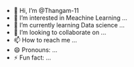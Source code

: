 - 👋 Hi, I’m @Thangam-11
- 👀 I’m interested in Meachine Learning ...
- 🌱 I’m currently learning Data science ...
- 💞️ I’m looking to collaborate on ...
- 📫 How to reach me ...
- 😄 Pronouns: ...
- ⚡ Fun fact: ...

<!---
Thangam-11/Thangam-11 is a ✨ special ✨ repository because its `README.md` (this file) appears on your GitHub profile.
You can click the Preview link to take a look at your changes.
--->
